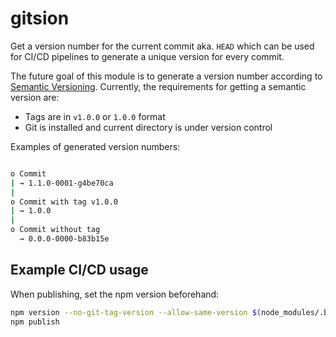 # gitsion

Get a version number for the current commit aka. `HEAD` which can be used for
CI/CD pipelines to generate a unique version for every commit.

The future goal of this module is to generate a version number according to
[Semantic Versioning][semver]. Currently, the requirements for getting a
semantic version are:

* Tags are in `v1.0.0` or `1.0.0` format
* Git is installed and current directory is under version control

Examples of generated version numbers:

```bash

o Commit
| → 1.1.0-0001-g4be70ca
|
o Commit with tag v1.0.0
| → 1.0.0
|
o Commit without tag
  → 0.0.0-0000-b83b15e
```

## Example CI/CD usage

When publishing, set the npm version beforehand:

```bash
npm version --no-git-tag-version --allow-same-version $(node_modules/.bin/gitsion)
npm publish
```

[semver]: https://semver.org/
